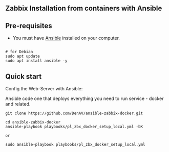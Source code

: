 ## Zabbix Installation from containers with Ansible

## Pre-requisites

* You must have [Ansible](https://docs.ansible.com/ansible/latest/installation_guide/intro_installation.html) installed on your computer.

```shell

# for Debian
sudo apt update
sudo apt install ansible -y

```

## Quick start

Config the Web-Server with Ansible:

Ansible code one that deploys everything you need to run service - docker and related.
```shell
git clone https://github.com/DenAV/ansible-zabbix-docker.git

cd ansible-zabbix-docker
ansible-playbook playbooks/pl_zbx_docker_setup_local.yml -bK

or 

sudo ansible-playbook playbooks/pl_zbx_docker_setup_local.yml
```